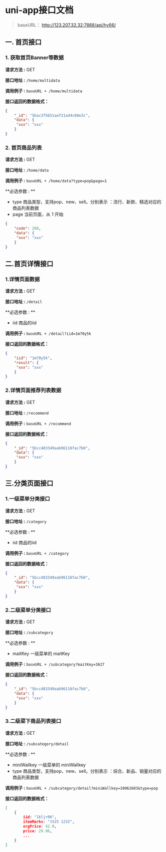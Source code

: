 # uni-app接口文档

> baseURL： http://123.207.32.32:7888/api/hy66/



## 一. 首页接口

### 1. 获取首页Banner等数据

**请求方法 :** GET 

**接口地址 :** `/home/multidata`

**调用例子 :** `baseURL + /home/multidata`

**接口返回的数据格式：**

```json
{
    "_id": "5bac3f5651aef21ad4c68e3c",
    "data": {
	 "xxx": "xxx"	        
    }
}    
```



### 2. 首页商品列表

**请求方法 :** GET 

**接口地址 :** `/home/data`

**调用例子 :** `baseURL + /home/data?type=pop&page=1`

**必选参数 : **

- type  商品类型，支持pop、new、sell。分别表示 ：流行、新款、精选对应的商品列表数据
- page  当前页面，从 1 开始

```json
{
    "code": 200,
    "data": {
	 "xxx": "xxx"	        
    }
} 
```





## 二.首页详情接口

### 1.详情页面数据

**请求方法 :** GET 

**接口地址 :** `/detail`

**必选参数 : **

- iid  商品的iid

**调用例子 :** `baseURL + /detail?iid=1m70y5k`

**接口返回的数据格式：**

```json
{
    "iid": "1m70y5k",
    "result": {
	 "xxx": "xxx"	        
    }
} 
```



### 2.详情页面推荐列表数据

**请求方法 :** GET 

**接口地址 :** `/recommend`

**调用例子 :** `baseURL + /recommend`

**接口返回的数据格式：**

```json
{
    "_id": "5bcc483349aab96116fac7b0",
    "data": {
	 "xxx": "xxx"	        
    }
} 
```



## 三.分类页面接口

### 1.一级菜单分类接口

**请求方法 :** GET 

**接口地址 :** `/category`

**必选参数 : **

- iid  商品的iid

**调用例子 :** `baseURL + /category`

**接口返回的数据格式：**

```json
{
    "_id": "5bcc483349aab96116fac7b0",
    "data": {
	 "xxx": "xxx"	        
    }
} 
```



### 2.二级菜单分类接口

**请求方法 :** GET 

**接口地址 :** `/subcategory`

**必选参数 : **

- maitKey  一级菜单的 maitKey

**调用例子 :** `baseURL + /subcategory?maitKey=3627`

**接口返回的数据格式：**

```json
{
    "_id": "5bcc483349aab96116fac7b0",
    "data": {
	 "xxx": "xxx"	        
    }
} 
```



### 3.二级菜下商品列表接口

**请求方法 :** GET 

**接口地址 :** `/subcategory/detail`

**必选参数 : **

- miniWallkey  一级菜单的 miniWallkey
- type  商品类型，支持pop、new、sell。分别表示 ：综合、新品、销量对应的商品列表数据

**调用例子 :** `baseURL + /subcategory/detail?miniWallkey=10062603&type=pop`

**接口返回的数据格式：**

```json
[
    {
        iid: "1kljr06", 		           
        itemMarks: "1525 1232",
        orgPrice: 42.8,
        price: 29.96,
        ...
    }
]
```



